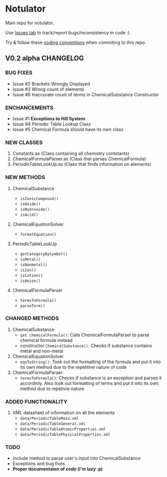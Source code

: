 Notulator
=============

Main repo for notulator.

Use [Issues tab](https://github.com/idkwtfbbq7/Notulator/issues) to track/report bugs/inconsistency in code :)

Try & follow these [coding conventions](http://sourceforge.net/adobe/flexsdk/wiki/Coding%20Conventions/) when commiting to this repo.

V0.2 alpha CHANGELOG
---------------------

### BUG FIXES

* Issue #2 Brackets Wrongly Displayed
* Issue #3 Wrong count of elements
* Issue #6 Inaccurate count of terms in ChemicalSubstance Constructor

### ENCHANCEMENTS

* Issue #1 **Exceptions to Hill System**
* Issue #4 Periodic Table Lookup Class
* Issue #5 Chemical Formula should have its own class

### NEW CLASSES

1. Constants.as (Class containing all chemistry contstants)
2. ChemicalFormulaParser.as (Class that parses ChemicalFormula)
3. PeriodicTableLookUp.as (Class that finds information on elements)

### NEW METHODS

1. ChemicalSubstance
	* `isIonicCompound()`
	* `isOxide()`
	* `isHydroxide()`
	* `isAcid()`

2. ChemicalEquationSolver
	* `formatEquation()`

3. PeriodicTableLookUp
	* `getCategoryBySymbol()`
	* `isMetal()`
	* `isNonmetal()`
	* `isIon()`
	* `isCation()`
	* `isAnion()`

4. ChemicalFormulaParser
	* `termsToFormula()`
	* `parseTerm()`

### CHANGED METHODS

1. ChemicalSubstance
	* `get chemicalFormula()`: Calls ChemicalFormulaParser to parse chemical formula instead
	* constructor `ChemicalSubstance()`: Checks if substance contains metal and non-metal
2. ChemicalEquationSolver
	* `eqnToString()`: Took out the formatting of the formula and put it into its own method due to the repetitive nature of code
3. ChemicalFormulaParser:
	* `termsToFormula()`: Checks if substance is an exception and parses it accordinly. Also took out formatting of terms and put it into its own method due to repetivie nature

### ADDED FUNCTIONALITY

1. XML datasheet of information on all the elements
	* `data/PeriodicTableMain.xml`
	* `data/PeriodicTableGeneral.xml`
	* `data/PeriodicTableAtomicProperties.xml`
	* `data/PeriodicTablePhysicalProperties.xml`

### TODO
* Include method to parse user's input into ChemicalSubstance
* Exceptions and bug fixes
* **Proper documentaion of code (i'm lazy :p)**